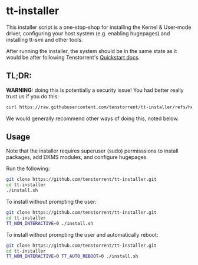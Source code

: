 # tt-installer

This installer script is a one-stop-shop for installing the Kernel & User-mode driver, configuring your host system (e.g. enabling hugepages) and installing tt-smi and other tools.

After running the installer, the system should be in the same state as it would be after following Tenstorrent's [Quickstart docs](https://docs.tenstorrent.com/#software-installation).

## TL;DR:
**WARNING:** doing this is potentially a security issue! You had better really trust us if you do this:
```bash
curl https://raw.githubusercontent.com/tenstorrent/tt-installer/refs/heads/main/install.sh | sudo bash
```
We would generally recommend other ways of doing this, noted below.

## Usage
Note that the installer requires superuser (sudo) permisssions to install packages, add DKMS modules, and configure hugepages.

Run the following:
```bash
git clone https://github.com/tenstorrent/tt-installer.git
cd tt-installer
./install.sh
```
To install without prompting the user:
```bash
git clone https://github.com/tenstorrent/tt-installer.git
cd tt-installer
TT_NON_INTERACTIVE=0 ./install.sh
```
To install without prompting the user and automatically reboot:
```bash
git clone https://github.com/tenstorrent/tt-installer.git
cd tt-installer
TT_NON_INTERACTIVE=0 TT_AUTO_REBOOT=0 ./install.sh
```
